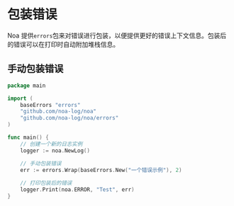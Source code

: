 # 包装错误
Noa 提供`errors`包来对错误进行包装，以便提供更好的错误上下文信息。包装后的错误可以在打印时自动附加堆栈信息。

## 手动包装错误
```go
package main

import (
    baseErrors "errors"
    "github.com/noa-log/noa"
    "github.com/noa-log/noa/errors"
)

func main() {
    // 创建一个新的日志实例
    logger := noa.NewLog()

    // 手动包装错误
    err := errors.Wrap(baseErrors.New("一个错误示例"), 2)
    
    // 打印包装后的错误
    logger.Print(noa.ERROR, "Test", err)
}
```